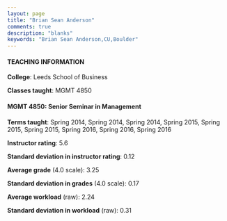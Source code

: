 ```yaml
---
layout: page
title: "Brian Sean Anderson" 
comments: true
description: "blanks"
keywords: "Brian Sean Anderson,CU,Boulder"
---
```

<head>
<script src="https://ajax.googleapis.com/ajax/libs/jquery/2.1.3/jquery.min.js"></script>
<script src="https://dl.dropboxusercontent.com/s/pc42nxpaw1ea4o9/highcharts.js?dl=0"></script>
<!-- <script src="../assets/js/highcharts.js"></script> -->
<style type="text/css">@font-face {
	font-family: "Bebas Neue";
	src: url(https://www.filehosting.org/file/details/544349/BebasNeue Regular.otf) format("opentype");
	}
	h1.Bebas { 
		font-family: "Bebas Neue", Verdana, Tahoma;
	}
</style>
</head>
	   
#### TEACHING INFORMATION

**College**: Leeds School of Business

**Classes taught**: MGMT 4850

#### MGMT 4850: Senior Seminar in Management

**Terms taught**: Spring 2014, Spring 2014, Spring 2014, Spring 2015, Spring 2015, Spring 2015, Spring 2016, Spring 2016, Spring 2016

**Instructor rating**: 5.6

**Standard deviation in instructor rating**: 0.12

**Average grade** (4.0 scale): 3.25

**Standard deviation in grades** (4.0 scale): 0.17

**Average workload** (raw): 2.24

**Standard deviation in workload** (raw): 0.31

